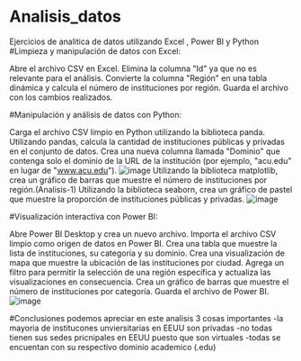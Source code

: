 # Analisis_datos
Ejercicios de analitica de datos utilizando Excel , Power BI y Python 
#Limpieza y manipulación de datos con Excel:

Abre el archivo CSV en Excel.
Elimina la columna "Id" ya que no es relevante para el análisis.
Convierte la columna "Región" en una tabla dinámica y calcula el número de instituciones por región.
Guarda el archivo con los cambios realizados.

#Manipulación y análisis de datos con Python:

Carga el archivo CSV limpio en Python utilizando la biblioteca panda.
Utilizando pandas, calcula la cantidad de instituciones públicas y privadas en el conjunto de datos.
Crea una nueva columna llamada "Dominio" que contenga solo el dominio de la URL de la institución (por ejemplo, "acu.edu" en lugar de "www.acu.edu").
![image](https://github.com/Gabriiel258/Analisis_datos/assets/80420671/78d31e4f-a1d2-4c0e-8b65-71c0570360b4)
Utilizando la biblioteca matplotlib, crea un gráfico de barras que muestre el número de instituciones por región.(Analisis-1)
Utilizando la biblioteca seaborn, crea un gráfico de pastel que muestre la proporción de instituciones públicas y privadas.
![image](https://github.com/Gabriiel258/Analisis_datos/assets/80420671/78f38b01-e6d1-4c8d-9b68-3e93fb97d392)

#Visualización interactiva con Power BI:

Abre Power BI Desktop y crea un nuevo archivo.
Importa el archivo CSV limpio como origen de datos en Power BI.
Crea una tabla que muestre la lista de instituciones, su categoría y su dominio.
Crea una visualización de mapa que muestre la ubicación de las instituciones por ciudad.
Agrega un filtro para permitir la selección de una región específica y actualiza las visualizaciones en consecuencia.
Crea un gráfico de barras que muestre el número de instituciones por categoría.
Guarda el archivo de Power BI.
![image](https://github.com/Gabriiel258/Analisis_datos/assets/80420671/2a536ef6-c64f-49be-b30a-82d60a17e5d5)

#Conclusiones 
podemos apreciar en este analisis 3 cosas importantes
-la mayoria de institucones unviersitarias en EEUU son  privadas
-no  todas tienen sus sedes pricnipales en EEUU puesto que son virtuales
-todas se encuentan con su respectivo dominio academico (.edu)
